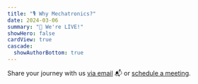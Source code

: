 ```yaml
---
title: "🎙️ Why Mechatronics?"
date: 2024-03-06
summary: "🎥 We're LIVE!"
showHero: false
cardView: true
cascade:
  showAuthorBottom: true
---
```


Share your journey with us [via email](mailto:amtesfunaab+blog@gmail.com) 📬 or [schedule a meeting](https://calendly.com/amtesfunaab).
